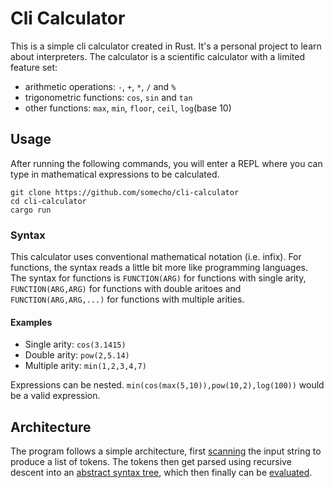 # Cli Calculator

This is a simple cli calculator created in Rust. It's a personal project to learn about interpreters. The calculator is a scientific calculator with a limited feature set:
- arithmetic operations: `-`, `+`, `*`, `/` and `%`  
- trigonometric functions: `cos`, `sin` and `tan`
- other functions: `max`, `min`, `floor`, `ceil`, `log`(base 10)

## Usage
After running the following commands, you will enter a REPL where you can type in mathematical expressions to be calculated.
```
git clone https://github.com/somecho/cli-calculator
cd cli-calculator
cargo run
```

### Syntax
This calculator uses conventional mathematical notation (i.e. infix). For functions, the syntax reads a little bit more like programming languages. The syntax for functions is `FUNCTION(ARG)` for functions with single arity, `FUNCTION(ARG,ARG)` for functions with double aritoes and `FUNCTION(ARG,ARG,...)` for functions with multiple arities. 

#### Examples
- Single arity: `cos(3.1415)`
- Double arity: `pow(2,5.14)`
- Multiple arity:  `min(1,2,3,4,7)`

Expressions can be nested. `min(cos(max(5,10)),pow(10,2),log(100))` would be a valid expression. 

## Architecture
The program follows a simple architecture, first [scanning](./src/scanner.rs) the input string to produce a list of tokens. The tokens then get parsed using recursive descent into an [abstract syntax tree](./src/ast.rs), which then finally can be [evaluated](./src/evaluate.rs).
  
